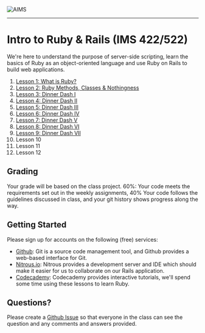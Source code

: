 ![AIMS](http://aims.muohio.edu/blog/wp-content/themes/aims_wp1/images/aims.png)

---

# Intro to Ruby & Rails (IMS 422/522)

We're here to understand the purpose of server-side scripting, learn the basics of Ruby as an object-oriented language and use Ruby on Rails to build web applications.

01. [Lesson 1: What is Ruby?](http://github.com/uhlenbrock/MU-IMS-422-522/blob/master/lessons/01.md)
02. [Lesson 2: Ruby Methods, Classes & Nothingness](http://github.com/uhlenbrock/MU-IMS-422-522/blob/master/lessons/02.md)
03. [Lesson 3: Dinner Dash I](http://github.com/uhlenbrock/MU-IMS-422-522/blob/master/lessons/03.md)
04. [Lesson 4: Dinner Dash II](http://github.com/uhlenbrock/MU-IMS-422-522/blob/master/lessons/04.md)
05. [Lesson 5: Dinner Dash III](http://github.com/uhlenbrock/MU-IMS-422-522/blob/master/lessons/05.md)
06. [Lesson 6: Dinner Dash IV](http://github.com/uhlenbrock/MU-IMS-422-522/blob/master/lessons/06.md)
07. [Lesson 7: Dinner Dash V](http://github.com/uhlenbrock/MU-IMS-422-522/blob/master/lessons/07.md)
08. [Lesson 8: Dinner Dash VI](http://github.com/uhlenbrock/MU-IMS-422-522/blob/master/lessons/08.md)
09. [Lesson 9: Dinner Dash VII](http://github.com/uhlenbrock/MU-IMS-422-522/blob/master/lessons/09.md)
10. Lesson 10
11. Lesson 11
12. Lesson 12

## Grading

Your grade will be based on the class project. 60%: Your code meets the requirements set out in the weekly assignments, 40% Your code follows the guidelines discussed in class, and your git history shows progress along the way.

## Getting Started

Please sign up for accounts on the following (free) services:

- [Github](https://github.com/): Git is a source code management tool, and Github provides a web-based interface for Git.
- [Nitrous.io](https://www.nitrous.io/join/KjtOo1FfFv8): Nitrous provides a development server and IDE which should make it easier for us to collaborate on our Rails application.
- [Codecademy](http://www.codecademy.com/): Codecademy provides interactive tutorials, we'll spend some time using these lessons to learn Ruby.

## Questions?

Please create a [Github Issue](https://github.com/uhlenbrock/MU-IMS-422-522/issues) so that everyone in the class can see the question and any comments and answers provided.
